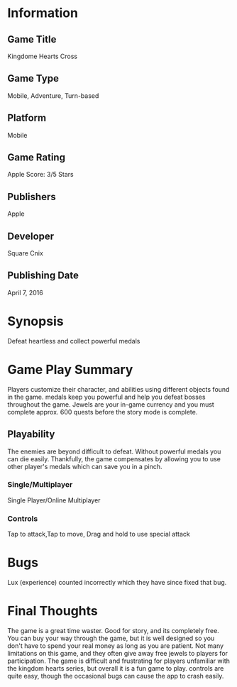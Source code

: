# Information
## Game Title
Kingdome Hearts Cross
## Game Type
Mobile, Adventure, Turn-based
## Platform
Mobile
## Game Rating
Apple Score: 3/5 Stars
## Publishers
Apple
## Developer
Square Cnix
## Publishing Date
April 7, 2016
# Synopsis
Defeat heartless and collect powerful medals
# Game Play Summary
Players customize their character, and abilities using different objects found in the game. 
medals keep you powerful and help you defeat bosses throughout the game. Jewels are your in-game currency and you must complete approx. 600 quests before the story mode is complete.
## Playability
The enemies are beyond difficult to defeat. Without powerful medals you can die easily. 
Thankfully, the game compensates by allowing you to use other player's medals which can save you in a pinch.
### Single/Multiplayer
Single Player/Online Multiplayer
### Controls
Tap to attack,Tap to move, Drag and hold to use special attack
# Bugs
Lux (experience) counted incorrectly which they have since fixed that bug.
# Final Thoughts
The game is a great time waster. Good for story, and its completely free. You can buy your way through the game, 
but it is well designed so you don't have to spend your real money as long as you are patient. 
Not many limitations on this game, and they often give away free jewels to players for participation. 
The game is difficult and frustrating for players unfamiliar with the kingdom hearts series, but overall it is a fun game to play.
controls are quite easy, though the occasional bugs can cause the app to crash easily.
